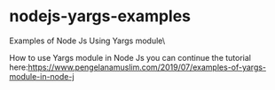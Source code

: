 # nodejs-yargs-examples
Examples of Node Js Using Yargs module\

How to use Yargs module in Node Js
you can continue the tutorial here:https://www.pengelanamuslim.com/2019/07/examples-of-yargs-module-in-node-j


